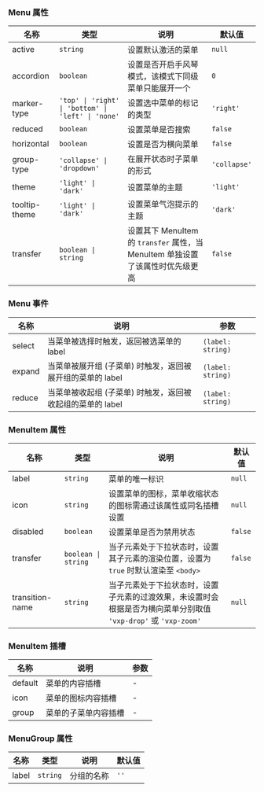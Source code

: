 ### Menu 属性

| 名称          | 类型                                               | 说明                                                                           | 默认值       |
| ------------- | -------------------------------------------------- | ------------------------------------------------------------------------------ | ------------ |
| active        | `string`                                           | 设置默认激活的菜单                                                             | `null`       |
| accordion     | `boolean`                                          | 设置是否开启手风琴模式，该模式下同级菜单只能展开一个                           | `0`          |
| marker-type   | `'top' \| 'right' \| 'bottom' \| 'left' \| 'none'` | 设置选中菜单的标记的类型                                                       | `'right'`    |
| reduced       | `boolean`                                          | 设置菜单是否搜索                                                               | `false`      |
| horizontal    | `boolean`                                          | 设置是否为横向菜单                                                             | `false`      |
| group-type    | `'collapse' \| 'dropdown'`                         | 在展开状态时子菜单的形式                                                       | `'collapse'` |
| theme         | `'light' \| 'dark'`                                | 设置菜单的主题                                                                 | `'light'`    |
| tooltip-theme | `'light' \| 'dark'`                                | 设置菜单气泡提示的主题                                                         | `'dark'`     |
| transfer      | `boolean \| string`                                | 设置其下 MenuItem 的 `transfer` 属性，当 MenuItem 单独设置了该属性时优先级更高 | `false`      |

### Menu 事件

| 名称   | 说明                                                       | 参数              |
| ------ | ---------------------------------------------------------- | ----------------- |
| select | 当菜单被选择时触发，返回被选菜单的 label                   | `(label: string)` |
| expand | 当菜单被展开组 (子菜单) 时触发，返回被展开组的菜单的 label | `(label: string)` |
| reduce | 当菜单被收起组 (子菜单) 时触发，返回被收起组的菜单的 label | `(label: string)` |

### MenuItem 属性

| 名称            | 类型                | 说明                                                                                    | 默认值  |
| --------------- | ------------------- | --------------------------------------------------------------------------------------- | ------- |
| label           | `string`            | 菜单的唯一标识                                                                          | `null`  |
| icon            | `string`            | 设置菜单的图标，菜单收缩状态的图标需通过该属性或同名插槽设置                            | `null`  |
| disabled        | `boolean`           | 设置菜单是否为禁用状态                                                                  | `false` |
| transfer        | `boolean \| string` | 当子元素处于下拉状态时，设置其子元素的渲染位置，设置为 `true` 时默认渲染至 `<body>`                             | `false` |
| transition-name | `string`            | 当子元素处于下拉状态时，设置子元素的过渡效果，未设置时会根据是否为横向菜单分别取值 `'vxp-drop'` 或 `'vxp-zoom'` | `null`  |

### MenuItem 插槽

| 名称    | 说明                 | 参数 |
| ------- | -------------------- | ---- |
| default | 菜单的内容插槽       | -    |
| icon    | 菜单的图标内容插槽   | -    |
| group   | 菜单的子菜单内容插槽 | -    |

### MenuGroup 属性

| 名称  | 类型     | 说明       | 默认值 |
| ----- | -------- | ---------- | ------ |
| label | `string` | 分组的名称 | `''`   |
